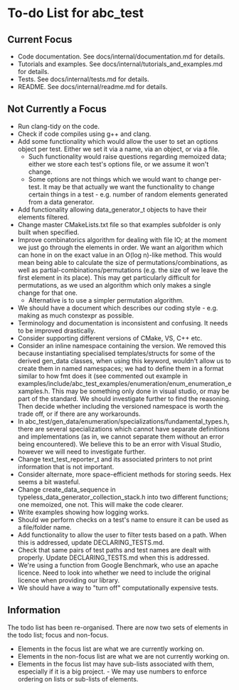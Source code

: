 # To-do List for abc_test #

## Current Focus

- Code documentation. See docs/internal/documentation.md for details.
- Tutorials and examples. See docs/internal/tutorials_and_examples.md for details.
- Tests. See docs/internal/tests.md for details.
- README. See docs/internal/readme.md for details.

## Not Currently a Focus

- Run clang-tidy on the code.
- Check if code compiles using g++ and clang.
- Add some functionality which would allow the user to set an options object per test. Either we set it via a name, via an object, or via a file.
	- Such functionality would raise questions regarding memoized data; either we store each test's options file, or we assume it won't change.
	- Some options are not things which we would want to change per-test. It may be that actually we want the functionality to change certain things in a test - e.g. number of random elements generated from a data generator.
- Add functionality allowing data_generator_t objects to have their elements filtered.
- Change master CMakeLists.txt file so that examples subfolder is only built when specified. 
- Improve combinatorics algorithm for dealing with file IO; at the moment we just go through the elements in order. We want an algorithm which can hone in on the exact value in an O(log n)-like method. This would mean being able to calculate the size of permutations/combinations, as well as partial-combinations/permutations (e.g. the size of we leave the first element in its place). This may get particularly difficult for permutations, as we used an algorithm which only makes a single change for that one.
	- Alternative is to use a simpler permutation algorithm.
- We should have a document which describes our coding style - e.g. making as much constexpr as possible.
- Terminology and documentation is inconsistent and confusing. It needs to be improved drastically.
- Consider supporting different versions of CMake, VS, C++ etc.
- Consider an inline namespace containing the version. We removed this because instantiating specialised templates/structs for some of the derived gen_data classes, when using this keyword, wouldn't allow us to create them in named namespaces; we had to define them in a format similar to how fmt does it (see commented out example in examples/include/abc_test_examples/enumeration/enum_enumeration_examples.h. This may be something only done in visual studio, or may be part of the standard. We should investigate further to find the reasoning. Then decide whether including the versioned namespace is worth the trade off, or if there are any workarounds.
- In abc_test/gen_data/enumeration/specializations/fundamental_types.h, there are several specializations which cannot have separate definitions and implementations (as in, we cannot separate them without an error being encountered). We believe this to be an error with Visual Studio, however we will need to investigate further.
- Change text_test_reporter_t and its associated printers to not print information that is not important.
- Consider alternate, more space-efficient methods for storing seeds. Hex seems a bit wasteful.
- Change create_data_sequence in typeless_data_generator_collection_stack.h into two different functions; one memoized, one not. This will make the code clearer.
- Write examples showing how logging works.
- Should we perform checks on a test's name to ensure it can be used as a file/folder name.
- Add functionality to allow the user to filter tests based on a path. When this is addressed, update DECLARING_TESTS.md.
- Check that same pairs of test paths and test names are dealt with properly. Update DECLARING_TESTS.md when this is addressed.
- We're using a function from Google Benchmark, who use an apache licence. Need to look into whether we need to include the original licence when providing our library.
- We should have a way to "turn off" computationally expensive tests.

## Information

The todo list has been re-organised. There are now two sets of elements in the todo list; focus and non-focus. 

- Elements in the focus list are what we are currently working on.
- Elements in the non-focus list are what we are not currently working on.
- Elements in the focus list may have sub-lists associated with them, especially if it is a big project. - We may use numbers to enforce ordering on lists or sub-lists of elements.